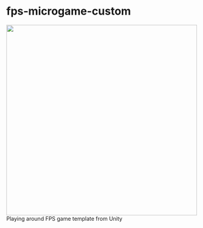 # fps-microgame-custom
<img src="https://user-images.githubusercontent.com/3756009/197643629-4b5c70db-2482-4520-8b68-b1dc4db67e69.png" width="500" >
Playing around FPS game template from Unity
